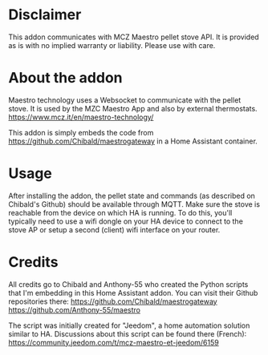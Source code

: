 # Disclaimer
This addon communicates with MCZ Maestro pellet stove API. It is provided as is with no implied warranty or liability. Please use with care.

# About the addon
Maestro technology uses a Websocket to communicate with the pellet stove. It is used by the MZC Maestro App and also by external thermostats.
https://www.mcz.it/en/maestro-technology/

This addon is simply embeds the code from https://github.com/Chibald/maestrogateway in a Home Assistant container.

# Usage
After installing the addon, the pellet state and commands (as described on Chibald's Github) should be available through MQTT.
Make sure the stove is reachable from the device on which HA is running. To do this, you'll typically need to use a wifi dongle on your HA device to connect to the stove AP or setup a second (client) wifi interface on your router.

# Credits
All credits go to Chibald and Anthony-55 who created the Python scripts that I'm embedding in this Home Assistant addon.
You can visit their Github repositories there:
https://github.com/Chibald/maestrogateway
https://github.com/Anthony-55/maestro

The script was initially created for "Jeedom", a home automation solution similar to HA. Discussions about this script can be found there (French):
https://community.jeedom.com/t/mcz-maestro-et-jeedom/6159
